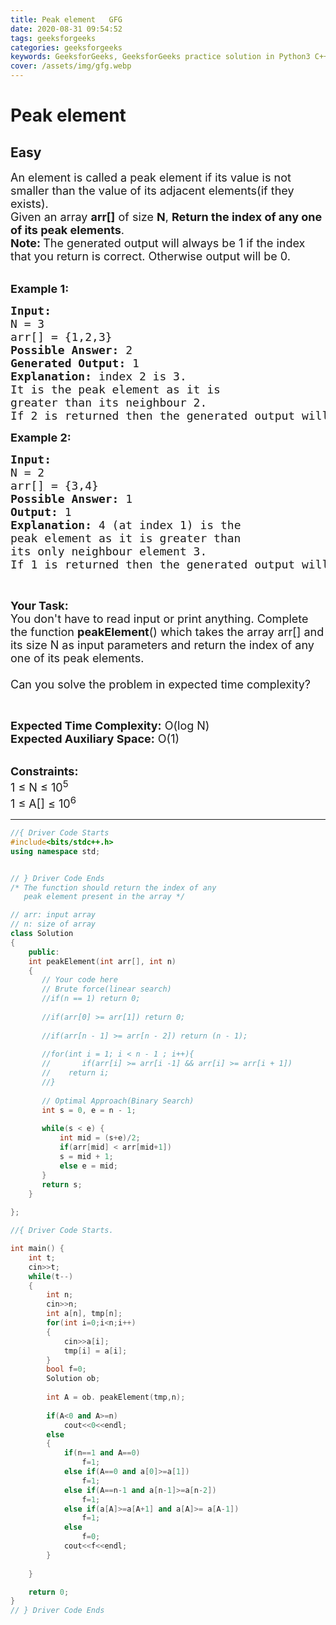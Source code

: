 ```yaml
---
title: Peak element   GFG
date: 2020-08-31 09:54:52
tags: geeksforgeeks
categories: geeksforgeeks
keywords: GeeksforGeeks, GeeksforGeeks practice solution in Python3 C++ Java, Peak element - GFG solution
cover: /assets/img/gfg.webp
---
```



# Peak element
## Easy
<div class="problems_problem_content__Xm_eO"><p><span style="font-size:18px">An element is called a peak element if its value&nbsp;is not smaller than the value of&nbsp;its adjacent elements(if they exists).<br>
Given an array <strong>arr[]</strong> of size&nbsp;<strong>N</strong>,&nbsp;<strong>Return the index of any one of its&nbsp;peak elements</strong>.<br>
<strong>Note:&nbsp;</strong>The generated output will always be&nbsp;1 if the index that you&nbsp;return is correct. Otherwise output will be 0.&nbsp;</span></p>

<p><br>
<strong><span style="font-size:18px">Example 1:</span></strong></p>

<pre><strong><span style="font-size:18px">Input: 
</span></strong><span style="font-size:18px">N = 3
arr[] = {1,2,3}
</span><strong><span style="font-size:18px">Possible Answer: </span></strong><span style="font-size:18px">2
<strong>Generated Output:</strong> 1
<strong>Explanation:</strong> index 2 is 3.
It is the peak element as it is 
greater than its neighbour 2.
If 2 is returned then the generated output will be 1 else 0.</span>
</pre>

<p><strong><span style="font-size:18px">Example 2:</span></strong></p>

<pre><strong><span style="font-size:18px">Input:
</span></strong><span style="font-size:18px">N = 2
arr[] = {3,4}
</span><strong><span style="font-size:18px">Possible Answer: </span></strong><span style="font-size:18px">1
<strong>Output: </strong>1<strong>
Explanation: </strong>4 (at index 1) is the 
peak element as it is greater than 
its only neighbour element 3.
</span><span style="font-size:18px">If 1 is returned then the generated output will be 1 else 0.</span>
</pre>

<p>&nbsp;</p>

<p><strong><span style="font-size:18px">Your Task:</span></strong><br>
<span style="font-size:18px">You don't have to read&nbsp;input or print anything. Complete the function <strong>peakElement</strong>() which takes the array arr[] and its size N as input parameters and return the&nbsp;index of any one of its peak elements.<br>
<br>
Can you solve the problem in expected time complexity?</span></p>

<p>&nbsp;</p>

<p><span style="font-size:18px"><strong>Expected Time Complexity:</strong>&nbsp;O(log N)<br>
<strong>Expected Auxiliary Space:</strong>&nbsp;O(1)</span></p>

<p><br>
<span style="font-size:18px"><strong>Constraints:</strong><br>
1 ≤ N ≤ 10<sup>5</sup><br>
1 ≤ A[] ≤ 10<sup>6</sup></span></p>
</div>

---




```cpp
//{ Driver Code Starts
#include<bits/stdc++.h>
using namespace std;


// } Driver Code Ends
/* The function should return the index of any
   peak element present in the array */

// arr: input array
// n: size of array
class Solution
{
    public:
    int peakElement(int arr[], int n)
    {
       // Your code here
       // Brute force(linear search)
       //if(n == 1) return 0;
       
       //if(arr[0] >= arr[1]) return 0;
       
       //if(arr[n - 1] >= arr[n - 2]) return (n - 1);
       
       //for(int i = 1; i < n - 1 ; i++){
       //       if(arr[i] >= arr[i -1] && arr[i] >= arr[i + 1])
       //    return i;
       //}
       
       // Optimal Approach(Binary Search)
       int s = 0, e = n - 1;
       
       while(s < e) {
           int mid = (s+e)/2;
           if(arr[mid] < arr[mid+1]) 
           s = mid + 1;
           else e = mid;
       }
       return s;
    }
    
};

//{ Driver Code Starts.

int main() {
	int t;
	cin>>t;
	while(t--)
	{
		int n;
		cin>>n;
		int a[n], tmp[n];
		for(int i=0;i<n;i++)
		{
			cin>>a[i];
			tmp[i] = a[i];
		}
		bool f=0;
		Solution ob;
		
		int A = ob. peakElement(tmp,n);
		
		if(A<0 and A>=n)
		    cout<<0<<endl;
		else
		{
    		if(n==1 and A==0)
    		    f=1;
    		else if(A==0 and a[0]>=a[1])
    		    f=1;
    		else if(A==n-1 and a[n-1]>=a[n-2])
    		    f=1;
    		else if(a[A]>=a[A+1] and a[A]>= a[A-1])
    		    f=1;
    		else
    		    f=0;
    		cout<<f<<endl;
		}
		
	}

	return 0;
}
// } Driver Code Ends
```
